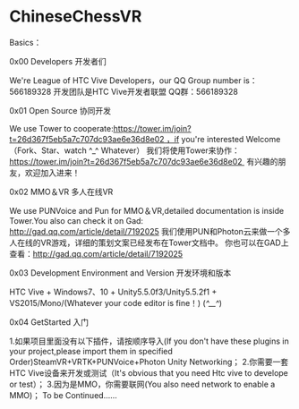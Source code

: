 # ChineseChessVR

Basics：

0x00 Developers 开发者们

We're League of HTC Vive Developers，our QQ Group number is：566189328
开发团队是HTC Vive开发者联盟 QQ群：566189328

0x01 Open Source 协同开发

We use Tower to cooperate:https://tower.im/join?t=26d367f5eb5a7c707dc93ae6e36d8e02 ，if you're interested Welcome（Fork、Star、watch ^_^ Whatever）
我们将使用Tower来协作：https://tower.im/join?t=26d367f5eb5a7c707dc93ae6e36d8e02 
有兴趣的朋友，欢迎加入进来！

0x02 MMO＆VR 多人在线VR 

We use PUNVoice and Pun for MMO＆VR,detailed documentation is inside Tower.You also can check it on Gad: http://gad.qq.com/article/detail/7192025
我们使用PUN和Photon云来做一个多人在线的VR游戏，详细的策划文案已经发布在Tower文档中。
你也可以在GAD上查看：http://gad.qq.com/article/detail/7192025

0x03 Development Environment and Version 开发环境和版本

HTC Vive + Windows7、10 + Unity5.5.0f3/Unity5.5.2f1 + VS2015/Mono/(Whatever your code editor is fine！) (*^__^*)

0x04 GetStarted 入门

1.如果项目里面没有以下插件，请按顺序导入(If you don't have these plugins in your project,please import them in specified Order)SteamVR+VRTK+PUNVoice+Photon Unity Networking；
2.你需要一套HTC Vive设备来开发或测试（It's obvious that you need Htc vive to develope or test）；
3.因为是MMO，你需要联网(You also need network to enable a MMO)；
To be Continued……